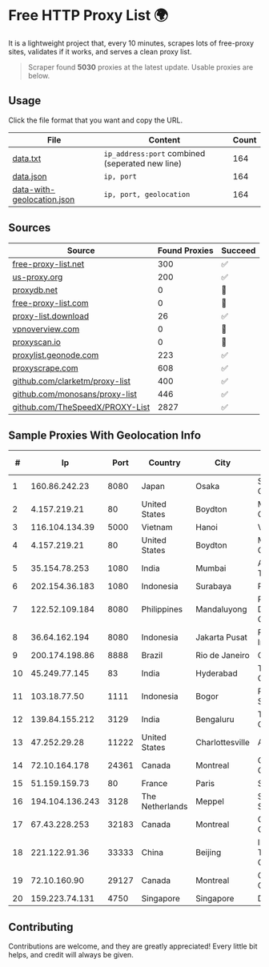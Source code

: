 
# Free HTTP Proxy List 🌍

It is a lightweight project that, every 10 minutes, scrapes lots of free-proxy sites, validates if it works, and serves a clean proxy list.


> Scraper found **5030** proxies at the latest update. Usable proxies are below.

## Usage

Click the file format that you want and copy the URL.


|File|Content|Count|
|----|-------|-----|
|[data.txt](https://raw.githubusercontent.com/themiralay/Proxy-List-World/master/data.txt)|`ip_address:port` combined (seperated new line)|164|
|[data.json](https://raw.githubusercontent.com/themiralay/Proxy-List-World/master/data.json)|`ip, port`|164|
|[data-with-geolocation.json](https://raw.githubusercontent.com/themiralay/Proxy-List-World/master/data-with-geolocation.json)|`ip, port, geolocation`|164|

## Sources

|Source|Found Proxies|Succeed|
|------|-------------|-------|
|[free-proxy-list.net](https://free-proxy-list.net)|300|✅|
|[us-proxy.org](https://www.us-proxy.org)|200|✅|
|[proxydb.net](http://proxydb.net)|0|🚫|
|[free-proxy-list.com](https://free-proxy-list.com/?page=&port=&type%5B%5D=http&type%5B%5D=https&up_time=0&search=Search)|0|🚫|
|[proxy-list.download](https://www.proxy-list.download/HTTP)|26|✅|
|[vpnoverview.com](https://vpnoverview.com/privacy/anonymous-browsing/free-proxy-servers)|0|🚫|
|[proxyscan.io](https://www.proxyscan.io)|0|🚫|
|[proxylist.geonode.com](https://proxylist.geonode.com/api/proxy-list?limit=300&page=1&sort_by=lastChecked&sort_type=desc&protocols=http,https)|223|✅|
|[proxyscrape.com](https://api.proxyscrape.com/v2/?request=displayproxies&protocol=http&timeout=10000&country=all&ssl=all&anonymity=all)|608|✅|
|[github.com/clarketm/proxy-list](https://raw.githubusercontent.com/clarketm/proxy-list/master/proxy-list-raw.txt)|400|✅|
|[github.com/monosans/proxy-list](https://raw.githubusercontent.com/monosans/proxy-list/main/proxies/http.txt)|446|✅|
|[github.com/TheSpeedX/PROXY-List](https://raw.githubusercontent.com/TheSpeedX/PROXY-List/master/http.txt)|2827|✅|


## Sample Proxies With Geolocation Info

|#|Ip|Port|Country|City|Internet Service Provider|
|-|--|----|-------|----|-------------------------|
|1|160.86.242.23|8080|Japan|Osaka|Sony Network Communications Inc|
|2|4.157.219.21|80|United States|Boydton|Microsoft Corporation|
|3|116.104.134.39|5000|Vietnam|Hanoi|Viettel Corporation|
|4|4.157.219.21|80|United States|Boydton|Microsoft Corporation|
|5|35.154.78.253|1080|India|Mumbai|Amazon Technologies Inc.|
|6|202.154.36.183|1080|Indonesia|Surabaya|RADNET-BDG|
|7|122.52.109.184|8080|Philippines|Mandaluyong|Philippine Long Distance Telephone Co.|
|8|36.64.162.194|8080|Indonesia|Jakarta Pusat|PT. Telekomunikasi Indonesia|
|9|200.174.198.86|8888|Brazil|Rio de Janeiro|Claro S.A|
|10|45.249.77.145|83|India|Hyderabad|Tejasri Communications|
|11|103.18.77.50|1111|Indonesia|Bogor|PT Usaha Adi Sanggoro|
|12|139.84.155.212|3129|India|Bengaluru|The Constant Company, LLC|
|13|47.252.29.28|11222|United States|Charlottesville|Alibaba.com LLC|
|14|72.10.164.178|24361|Canada|Montreal|GloboTech Communications|
|15|51.159.159.73|80|France|Paris|SCALEWAY|
|16|194.104.136.243|3128|The Netherlands|Meppel|Stark Industries Solutions LTD|
|17|67.43.228.253|32183|Canada|Montreal|GloboTech Communications|
|18|221.122.91.36|33333|China|Beijing|IDC, China Telecommunications Corporation|
|19|72.10.160.90|29127|Canada|Montreal|GloboTech Communications|
|20|159.223.74.131|4750|Singapore|Singapore|DigitalOcean, LLC|



## Contributing

Contributions are welcome, and they are greatly appreciated! Every
little bit helps, and credit will always be given.

